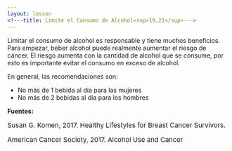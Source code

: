 ```yaml
---
layout: lesson
<!---title: Limite el Consumo de Alcohol<sup>19,21</sup>--->
---
```


Limitar el consumo de alcohol es responsable y tiene muchos beneficios. Para empezar, beber alcohol puede realmente aumentar el riesgo de cáncer. El riesgo aumenta con la cantidad de alcohol que se consume, por esto es importante evitar el consumo en exceso de alcohol.

En general, las recomendaciones son:

* No más de 1 bebida al día para las mujeres
* No más de 2 bebidas al día para los hombres

**Fuentes:**

<span style="font-size:15px;">Susan G. Komen, 2017. Healthy Lifestyles for Breast Cancer Survivors.</span>

<span style="font-size:15px;">American Cancer Society, 2017. Alcohol Use and Cancer</span> 
